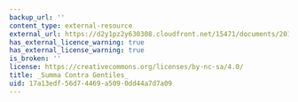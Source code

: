 ```yaml
---
backup_url: ''
content_type: external-resource
external_url: https://d2y1pz2y630308.cloudfront.net/15471/documents/2016/10/St.%20Thomas%20Aquinas-The%20Summa%20Contra%20Gentiles.pdf
has_external_licence_warning: true
has_external_license_warning: true
is_broken: ''
license: https://creativecommons.org/licenses/by-nc-sa/4.0/
title: _Summa Contra Gentiles_
uid: 17a13edf-56d7-4469-a509-0dd44a7d7a09
---
```

